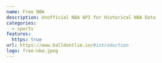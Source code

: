 ```yaml
---
name: Free NBA
description: Unofficial NBA API for Historical NBA Data
categories:
  - sports
features:
  https: true
url: https://www.balldontlie.io/#introduction
logo: free-nba.jpeg
---
```

